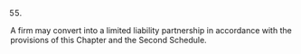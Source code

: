 55.
A firm may convert into a limited liability partnership in accordance with the provisions of this Chapter and the Second Schedule.
